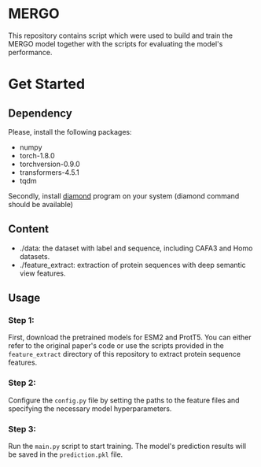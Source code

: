 # MERGO

This repository contains script which were used to build and train the MERGO model together with the scripts for evaluating the model's performance.

# Get Started

## Dependency

Please, install the following packages:

- numpy
- torch-1.8.0
- torchversion-0.9.0
- transformers-4.5.1
- tqdm

Secondly, install [diamond](https://github.com/bbuchfink/diamond) program on your system (diamond command should be available)

## Content

- ./data: the dataset with label and sequence, including CAFA3 and Homo datasets.
- ./feature_extract: extraction of protein sequences with deep semantic view features.

## Usage


### Step 1:

First, download the pretrained models for ESM2 and ProtT5. You can either refer to the original paper's code or use the scripts provided in the `feature_extract` directory of this repository to extract protein sequence features.

### Step 2:

Configure the `config.py` file by setting the paths to the feature files and specifying the necessary model hyperparameters.

### Step 3:

Run the `main.py` script to start training. The model's prediction results will be saved in the `prediction.pkl` file.


